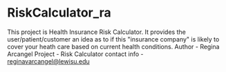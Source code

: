 # RiskCalculator_ra
This project is Health Insurance Risk Calculator. It provides the user/patient/customer an idea as to if this "insurance company" is likely to cover your heath care based on current health conditions.
Author - Regina Arcangel
Project - Risk Calculator
contact info - reginavarcangel@lewisu.edu
